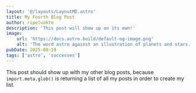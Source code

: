 ```yaml
---
layout: '@/layouts/LayoutMD.astro'
title: My Fourth Blog Post
author: ripeluokte
description: 'This post will show up on its own!'
image:
    url: 'https://docs.astro.build/default-og-image.png'
    alt: 'The word astro against an illustration of planets and stars.'
pubDate: 2025-08-19
tags: ['astro', 'successes']
---
```


This post should show up with my other blog posts, because `import.meta.glob()` is returning a list of all my posts in
order to create my list.
